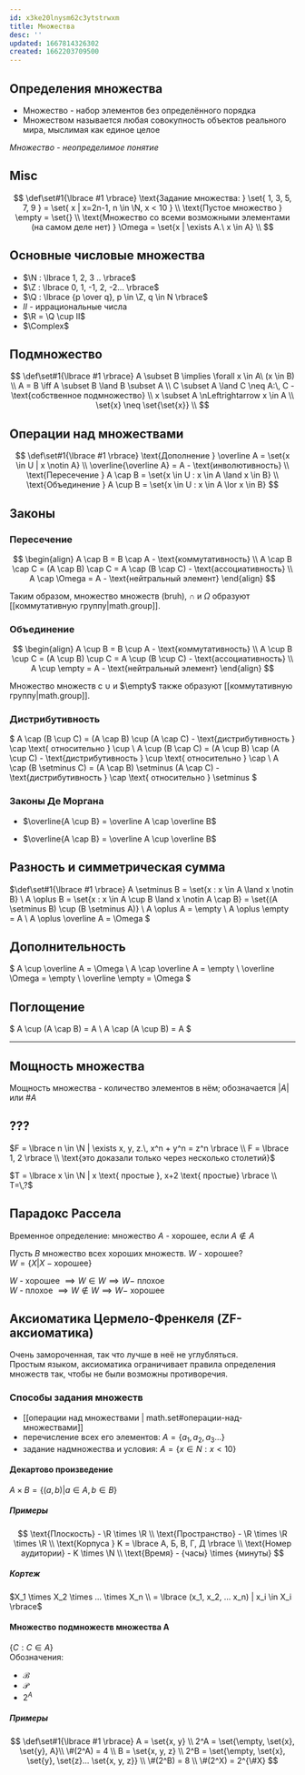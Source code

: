 ```yaml
---
id: x3ke20lnysm62c3ytstrwxm
title: Множества
desc: ''
updated: 1667814326302
created: 1662203709500
---
```


## Определения множества

- Множество - набор элементов без определённого порядка
- Множеством называется любая совокупность объектов реального мира, мыслимая как единое целое

_Множество - неопределимое понятие_

## Misc

$$
\def\set#1{\lbrace #1 \rbrace}
\text{Задание множества: } \set{ 1, 3, 5, 7, 9 } = \set{ x | x=2n-1, n \in \N, x < 10 } \\
\text{Пустое множество } \empty = \set{} \\
\text{Множество со всеми возможными элементами (на самом деле нет) } \Omega = \set{x | \exists A.\ x \in A} \\
$$

## Основные числовые множества

- $\N : \lbrace 1, 2, 3 .. \rbrace$
- $\Z : \lbrace 0, 1, -1, 2, -2... \rbrace$
- $\Q : \lbrace {p \over q}, p \in \Z, q \in N \rbrace$
- $II$ - иррациональные числа
- $\R = \Q \cup II$
- $\Complex$

## Подмножество

$$
\def\set#1{\lbrace #1 \rbrace}
A \subset B \implies \forall x \in A\ (x \in B) \\
A = B \iff A \subset B \land B \subset A \\
C \subset A \land C \neq A:\, C - \text{собственное подмножество} \\
x \subset A \nLeftrightarrow x \in A \\
\set{x} \neq \set{\set{x}} \\
$$

## Операции над множествами

$$
\def\set#1{\lbrace #1 \rbrace}
\text{Дополнение } \overline A = \set{x \in U | x \notin A} \\
\overline{\overline A} = A - \text{инволютивность} \\
\text{Пересечение } A \cap B = \set{x \in U : x \in A \land x \in B} \\
\text{Объединение } A \cup B = \set{x \in U : x \in A \lor x \in B}
$$

## Законы

### Пересечение

$$
\begin{align}
A \cap B = B \cap A - \text{коммутативность} \\
A \cap B \cap C = (A \cap B) \cap C = A \cap (B \cap C) - \text{ассоциативность} \\
A \cap \Omega = A - \text{нейтральный элемент}
\end{align}
$$

Таким образом, множество множеств (bruh), $\cap$ и $\Omega$ образуют [[коммутативную группу|math.group]].

### Объединение

$$
\begin{align}
A \cup B = B \cup A - \text{коммутативность} \\
A \cup B \cup C = (A \cup B) \cup C = A \cup (B \cup C) - \text{ассоциативность} \\
A \cup \empty = A - \text{нейтральный элемент}
\end{align}
$$

Множество множеств с $\cup$ и $\empty$ также образуют [[коммутативную группу|math.group]].

### Дистрибутивность

$
A \cap (B \cup C) = (A \cap B) \cup (A \cap C) - \text{дистрибутивность } \cap \text{ относительно } \cup \\
A \cup (B \cap C) = (A \cup B) \cap (A \cup C) - \text{дистрибутивность } \cup \text{ относительно } \cap \\
A \cap (B \setminus C) = (A \cap B) \setminus (A \cap C) - \text{дистрибутивность } \cap \text{ относительно } \setminus
$

### Законы Де Моргана

- $\overline{A \cup B} = \overline A \cap \overline B$

- $\overline{A \cap B} = \overline A \cup \overline B$

## Разность и симметрическая сумма

$\def\set#1{\lbrace #1 \rbrace}
A \setminus B = \set{x : x \in A \land x \notin B} \\
A \oplus B = \set{x : x \in A \cup B \land x \notin A \cap B} = \set{(A \setminus B) \cup (B \setminus A)} \\
A \oplus A = \empty \\
A \oplus \empty = A \\
A \oplus \overline A = \Omega
$

## Дополнительность

$
A \cup \overline A = \Omega \\
A \cap \overline A = \empty \\
\overline \Omega = \empty \\
\overline \empty = \Omega
$

## Поглощение

$
A \cup (A \cap B) = A \\
A \cap (A \cup B) = A
$

---

## Мощность множества

Moщность множества - количество элементов в нём; обозначается $|A|$ или $\#A$

## ???

$F = \lbrace n \in \N | \exists x, y, z.\, x^n + y^n = z^n \rbrace \\
F = \lbrace 1, 2 \rbrace \\
  \text{это доказали только через несколько столетий}$

$T = \lbrace x \in \N | x \text{ простые }, x+2 \text{ простые} \rbrace \\
T=\,?$

## Парадокс Рассела

Временное определение: множество $A$ - хорошее, если $A \notin A$

Пусть $В$ множество всех хороших множеств. $W$ - хорошее?  
$W = \lbrace X | X - \text{хорошее} \rbrace$

$W$ - хорошее $\implies W \in W \implies W -$ плохое  
$W$ - плохое $\implies W \notin W \implies W -$ хорошее

## Аксиоматика Цермело-Френкеля (ZF-аксиоматика)

Очень замороченная, так что лучше в неё не углубляться.  
Простым языком, аксиоматика ограничивает правила определения множеств так, чтобы не были возможны противоречия.

### Способы задания множеств

- [[операции над множествами | math.set#операции-над-множествами]]
- перечисление всех его элементов: $A=\lbrace a_1, a_2, a_3... \rbrace$
- задание надмножества и условия: $A=\lbrace x \in N : x < 10 \rbrace$

#### Декартово произведение

$A \times B = \lbrace (a, b) | a \in A,\, b \in B \rbrace$

##### Примеры

$$
\text{Плоскость} - \R \times \R \\
\text{Пространство} - \R \times \R \times \R \\
\text{Корпуса } K = \lbrace А, Б, В, Г, Д \rbrace \\
\text{Номер аудитории} - K \times \N \\
\text{Время} - {часы} \times {минуты}
$$

##### Кортеж

$X_1 \times X_2 \times ... \times X_n \\
= \lbrace (x_1, x_2, ... x_n) | x_i \in X_i \rbrace$

#### Множество подмножеств множества A

$\lbrace C : C \in A \rbrace$  
Обозначения:

- $\mathcal B$
- $\mathcal P$
- $2^A$

##### Примеры

$$
\def\set#1{\lbrace #1 \rbrace}
A = \set{x, y} \\
2^A = \set{\empty, \set{x}, \set{y}, A}\\
\#(2^A) = 4 \\
B = \set{x, y, z} \\
2^B = \set{\empty, \set{x}, \set{y}, \set{z}... \set{x, y, z}} \\
\#(2^B) = 8 \\
\#(2^X) = 2^{\#X}
$$
